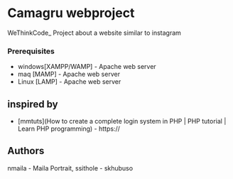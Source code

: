 # Camagru webproject
WeThinkCode_ Project about a website similar to instagram

### Prerequisites

* windows[XAMPP/WAMP] - Apache web server
* maq [MAMP] - Apache web server
* Linux [LAMP] - Apache web server


## inspired by
* [mmtuts](How to create a complete login system in PHP | PHP tutorial | Learn PHP programming) - https://

## Authors
nmaila - Maila Portrait,
ssithole - skhubuso 
